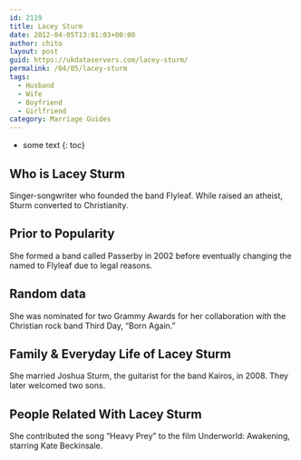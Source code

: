 ```yaml
---
id: 2119
title: Lacey Sturm
date: 2012-04-05T13:01:03+00:00
author: chito
layout: post
guid: https://ukdataservers.com/lacey-sturm/
permalink: /04/05/lacey-sturm
tags:
  - Husband
  - Wife
  - Boyfriend
  - Girlfriend
category: Marriage Guides
---
```


* some text
{: toc}
          
          
## Who is  Lacey Sturm
                  
                  
                  
Singer-songwriter who founded the band Flyleaf. While raised an atheist, Sturm converted to Christianity.
                  
                
                
                
## Prior to Popularity 
                  
                  
                  
She formed a band called Passerby in 2002 before eventually changing the named to Flyleaf due to legal reasons.
                  
                
                
                
## Random data 
                  
                  
                  
She was nominated for two Grammy Awards for her collaboration with the Christian rock band Third Day, &#8220;Born Again.&#8221;
                  
                
                
                
## Family & Everyday Life of Lacey Sturm
                  
                  
                  
She married Joshua Sturm, the guitarist for the band Kairos, in 2008. They later welcomed two sons.
                  
                
                
                
## People Related With  Lacey Sturm
                  
                  
                  
She contributed the song &#8220;Heavy Prey&#8221; to the film Underworld: Awakening, starring Kate Beckinsale.
                  
                
              
            
          
          
          
    
    
  
